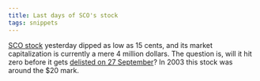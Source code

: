 ```yaml
---
title: Last days of SCO's stock
tags: snippets
---
```


[SCO stock](http://finance.google.com/finance?cid=664357 'SCOX - The SCO Group, Inc.') yesterday dipped as low as 15 cents, and its market capitalization is currently a mere 4 million dollars. The question is, will it hit zero before it gets [delisted on 27 September](http://linux.slashdot.org/article.pl?sid=07/09/19/2256203)? In 2003 this stock was around the \$20 mark.
